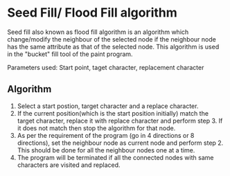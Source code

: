 # Seed Fill/ Flood Fill algorithm
  Seed fill also known as flood fill algorithm is an algorithm which change/modify the neighbour of the selected node if the neighbour node has the same attribute as that of the selected node.
  This algorithm is used in the "bucket" fill tool of the paint program.
  
  Parameters used: Start point, taget character, replacement character
  ## Algorithm
  1.  Select a start postion, target character and a replace character.
  2.  If the current position(which is the start position initially) match the target character, replace it with replace character and perform step 3. If it does not match then stop the algorithm for that node.
  3.  As per the requirement of the program (go in 4 directions or 8 directions), set the neighbour node as current node and perform step 2. This should be done for all the neighbour nodes one at a time.
  4.  The program will be terminated if all the connected nodes with same characters are visited and replaced.

